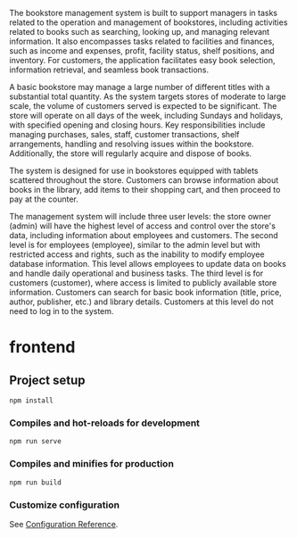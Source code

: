 The bookstore management system is built to support managers in tasks related to the operation and management of bookstores, including activities related to books such as searching, looking up, and managing relevant information. It also encompasses tasks related to facilities and finances, such as income and expenses, profit, facility status, shelf positions, and inventory. For customers, the application facilitates easy book selection, information retrieval, and seamless book transactions.

A basic bookstore may manage a large number of different titles with a substantial total quantity. As the system targets stores of moderate to large scale, the volume of customers served is expected to be significant. The store will operate on all days of the week, including Sundays and holidays, with specified opening and closing hours. Key responsibilities include managing purchases, sales, staff, customer transactions, shelf arrangements, handling and resolving issues within the bookstore. Additionally, the store will regularly acquire and dispose of books.

The system is designed for use in bookstores equipped with tablets scattered throughout the store. Customers can browse information about books in the library, add items to their shopping cart, and then proceed to pay at the counter.

The management system will include three user levels: the store owner (admin) will have the highest level of access and control over the store's data, including information about employees and customers. The second level is for employees (employee), similar to the admin level but with restricted access and rights, such as the inability to modify employee database information. This level allows employees to update data on books and handle daily operational and business tasks. The third level is for customers (customer), where access is limited to publicly available store information. Customers can search for basic book information (title, price, author, publisher, etc.) and library details. Customers at this level do not need to log in to the system.

# frontend

## Project setup
```
npm install
```

### Compiles and hot-reloads for development
```
npm run serve
```

### Compiles and minifies for production
```
npm run build
```

### Customize configuration
See [Configuration Reference](https://cli.vuejs.org/config/).
